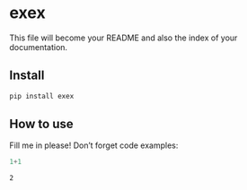 exex
================

<!-- WARNING: THIS FILE WAS AUTOGENERATED! DO NOT EDIT! -->

This file will become your README and also the index of your
documentation.

## Install

``` sh
pip install exex
```

## How to use

Fill me in please! Don’t forget code examples:

``` python
1+1
```

    2
